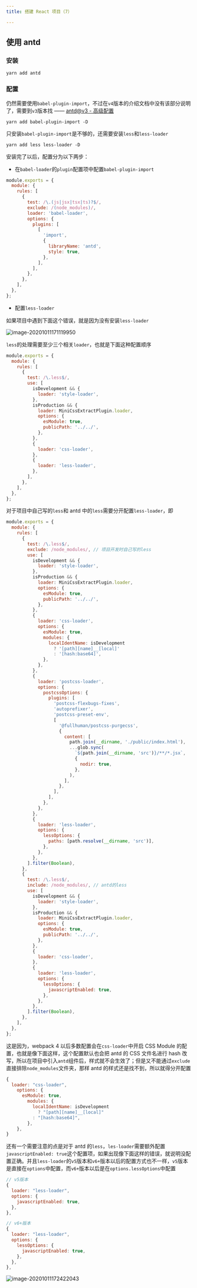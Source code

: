 ```yaml
---
title: 搭建 React 项目（7）

---
```


## 使用 antd

### 安装

```shell
yarn add antd
```

### 配置

仍然需要使用`babel-plugin-import`，不过在`v4`版本的介绍文档中没有该部分说明了，需要到`v3`版本找 —— [antd@v3 - 高级配置](https://3x.ant.design/docs/react/use-in-typescript-cn#%E9%AB%98%E7%BA%A7%E9%85%8D%E7%BD%AE)

```shell
yarn add babel-plugin-import -D
```

只安装`babel-plugin-import`是不够的，还需要安装`less`和`less-loader`

```shell
yarn add less less-loader -D
```

安装完了以后，配置分为以下两步：

- 在`babel-loader`的`plugin`配置项中配置`babel-plugin-import`

```javascript
module.exports = {
  module: {
    rules: [
      {
        test: /\.(js|jsx|tsx|ts)?$/,
        exclude: /(node_modules)/,
        loader: 'babel-loader',
        options: {
          plugins: [
            [
              'import',
              {
                libraryName: 'antd',
                style: true,
              },
            ],
          ],
        },
      },
    ],
  },
};
```

- 配置`less-loader`

如果项目中遇到下面这个错误，就是因为没有安装`less-loader`

![image-20201011171119950](../../../public/images/image-20201011171119950-164113776531531.png)

`less`的处理需要至少三个相关`loader`，也就是下面这种配置顺序

```javascript
module.exports = {
  module: {
    rules: [
      {
        test: /\.less$/,
        use: [
          isDevelopment && {
            loader: 'style-loader',
          },
          isProduction && {
            loader: MiniCssExtractPlugin.loader,
            options: {
              esModule: true,
              publicPath: '../../',
            },
          },
          {
            loader: 'css-loader',
          },
          {
            loader: 'less-loader',
          },
        ],
      },
    ],
  },
};
```

对于项目中自己写的`less`和 antd 中的`less`需要分开配置`less-loader`，即

```javascript
module.exports = {
  module: {
    rules: [
      {
        test: /\.less$/,
        exclude: /node_modules/, // 项目开发时自己写的less
        use: [
          isDevelopment && {
            loader: 'style-loader',
          },
          isProduction && {
            loader: MiniCssExtractPlugin.loader,
            options: {
              esModule: true,
              publicPath: '../../',
            },
          },
          {
            loader: 'css-loader',
            options: {
              esModule: true,
              modules: {
                localIdentName: isDevelopment
                  ? '[path][name]__[local]'
                  : '[hash:base64]',
              },
            },
          },
          {
            loader: 'postcss-loader',
            options: {
              postcssOptions: {
                plugins: [
                  'postcss-flexbugs-fixes',
                  'autoprefixer',
                  'postcss-preset-env',
                  [
                    '@fullhuman/postcss-purgecss',
                    {
                      content: [
                        path.join(__dirname, './public/index.html'),
                        ...glob.sync(
                          `${path.join(__dirname, 'src')}/**/*.jsx`,
                          {
                            nodir: true,
                          },
                        ),
                      ],
                    },
                  ],
                ],
              },
            },
          },
          {
            loader: 'less-loader',
            options: {
              lessOptions: {
                paths: [path.resolve(__dirname, 'src')],
              },
            },
          },
        ].filter(Boolean),
      },
      {
        test: /\.less$/,
        include: /node_modules/, // antd的less
        use: [
          isDevelopment && {
            loader: 'style-loader',
          },
          isProduction && {
            loader: MiniCssExtractPlugin.loader,
            options: {
              esModule: true,
              publicPath: '../../',
            },
          },
          {
            loader: 'css-loader',
          },
          {
            loader: 'less-loader',
            options: {
              lessOptions: {
                javascriptEnabled: true,
              },
            },
          },
        ].filter(Boolean),
      },
    ],
  },
};
```

这是因为，webpack 4 以后多数配置会在`css-loader`中开启 CSS Module 的配置，也就是像下面这样，这个配置默认也会把 antd 的 CSS 文件名进行 hash 改写，所以在项目中引入`antd`组件后，样式就不会生效了；但是又不能通过`exclude`直接排除`node_modules`文件夹，那样 antd 的样式还是找不到，所以就得分开配置

```javascript
{
  loader: "css-loader",
    options: {
      esModule: true,
        modules: {
          localIdentName: isDevelopment
            ? "[path][name]__[local]"
          : "[hash:base64]",
        },
    },
}
```

还有一个需要注意的点是对于 antd 的`less`，`les-loader`需要额外配置`javascriptEnabled: true`这个配置项，如果出现像下面这样的错误，就说明没配置正确。并且`less-loader`的`v5`版本和`v6+`版本以后的配置方式也不一样，`v5`版本是直接在`options`中配置，而`v6+`版本以后是在`options.lessOptions`中配置

```javascript
// v5版本
{
  loader: "less-loader",
  options: {
    javascriptEnabled: true,
  },
},

// v6+版本
{
  loader: "less-loader",
  options: {
    lessOptions: {
      javascriptEnabled: true,
    },
  },
},
```

![image-20201011172422043](../../../public/images/image-20201011172422043-164113776530430.png)